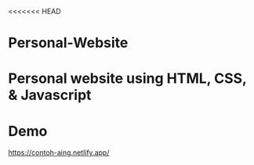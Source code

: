 <<<<<<< HEAD
# Personal-Website
Personal website using HTML, CSS, &amp; Javascript
=======

# Demo
https://contoh-aing.netlify.app/
